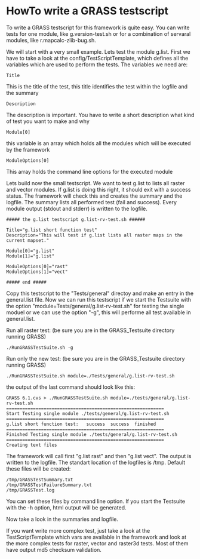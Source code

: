 # HowTo write a GRASS testscript #


To write a GRASS testscript for this framework is quite easy.
You can write tests for one module, like g.version-test.sh or
for a combination of servaral modules, like r.mapcalc-zlib-bug.sh.

We will start with a very small example. Lets test the module g.list.
First we have to take a look at the config/TestScriptTemplate, which defines all the
variables which are used to perform the tests. The variables we need are:

`Title`

This is the title of the test, this title identifies the test within the logfile and the summary

`Description`

The description is important. You have to write a short description what kind of test you want to make and why


`Module[0]`

this variable is an array which holds all the modules which will be executed by the framework

`ModuleOptions[0]`

This array holds the command line options for the executed module

Lets build now the small testscript. We want to test g.list to lists all raster
and vector modules.
If g.list is doing this right, it should exit with a success status. The framework will check
this and creates the summary and the logfile.
The summary lists all performed test (fail and success). Every module output
(stdout and stderr) is written to the logfile.

```
##### the g.list testscript g.list-rv-test.sh ######

Title="g.list short function test"
Description="This will test if g.list lists all raster maps in the current mapset."

Module[0]="g.list"
Module[1]="g.list"

ModuleOptions[0]="rast"
ModuleOptions[1]="vect"

##### end #####
```

Copy this testscript to the "Tests/general" directoy and make an entry in the general.list
file.
Now we can run this testscript if we start the Testsuite with the option "module=Tests/general/g.list-rv-test.sh"
for testing the single moduel or we can use the option "-g",
this will performe all test available in general.list.

Run all raster test: (be sure you are in the GRASS\_Testsuite directory running GRASS)
```
./RunGRASSTestSuite.sh -g
```

Run only the new test: (be sure you are in the GRASS\_Testsuite directory running GRASS)
```
./RunGRASSTestSuite.sh module=./Tests/general/g.list-rv-test.sh
```

the output of the last command should look like this:

```
GRASS 6.1.cvs > ./RunGRASSTestSuite.sh module=./tests/general/g.list-rv-test.sh
===========================================================
Start Testing single module ./tests/general/g.list-rv-test.sh
===========================================================
g.list short function test:   success  success  finished
===========================================================
Finished Testing single module ./tests/general/g.list-rv-test.sh
===========================================================
Creating text files
```

The framework will call first "g.list rast" and then "g.list vect". The output is written
to the logfile. The standart location of the logfiles is /tmp. Default these files will be
created:
```
/tmp/GRASSTestSummary.txt
/tmp/GRASSTestFailureSummary.txt
/tmp/GRASSTest.log
```

You can set these files by command line option.
If you start the Testsuite with the -h option, html output will be generated.

Now take a look in the summaries and logfile.

If you want write more complex test, just take a look at the TestScriptTemplate
which vars are available in the framework and look at the more complex tests
for raster, vector and raster3d tests. Most of them have output md5 checksum
validation.